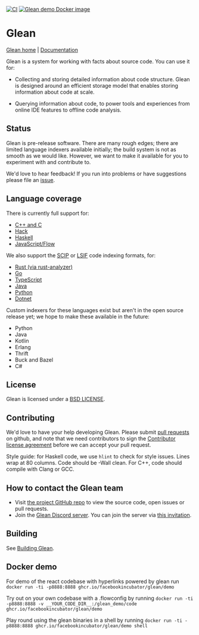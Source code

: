 [![CI](https://github.com/facebookincubator/Glean/actions/workflows/ci.yml/badge.svg)](https://github.com/facebookincubator/Glean/actions/workflows/ci.yml)
[![Glean demo Docker image](https://github.com/facebookincubator/Glean/actions/workflows/docker.yml/badge.svg)](https://github.com/facebookincubator/Glean/actions/workflows/docker.yml)

# Glean

[Glean home](https://glean.software) | [Documentation](https://glean.software/docs/introduction)

Glean is a system for working with facts about source code. You can
use it for:

* Collecting and storing detailed information about code
  structure. Glean is designed around an efficient storage model that
  enables storing information about code at scale.

* Querying information about code, to power tools and experiences from
  online IDE features to offline code analysis.

## Status

Glean is pre-release software. There are many rough edges; there are
limited language indexers available initially; the build system is not as smooth
as we would like. However, we want to make it available for you to experiment
with and contribute to.

We'd love to hear feedback! If you run into problems or have
suggestions please file an
[issue](https://github.com/facebookincubator/Glean/issues).

## Language coverage

There is currently full support for:

* [C++ and C](https://glean.software/docs/indexer/cxx)
* [Hack](https://glean.software/docs/indexer/hack)
* [Haskell](https://glean.software/docs/indexer/haskell)
* [JavaScript/Flow](https://glean.software/docs/indexer/flow)

We also support the [SCIP](https://github.com/sourcegraph/scip) or [LSIF](https://lsif.dev) code indexing formats, for:

* [Rust (via rust-analyzer)](https://glean.software/docs/indexer/lsif-rust)
* [Go](https://glean.software/docs/indexer/lsif-go)
* [TypeScript](https://glean.software/docs/indexer/lsif-typescript)
* [Java](https://glean.software/docs/indexer/lsif-java)
* [Python](https://glean.software/docs/indexer/scip-python)
* [Dotnet](https://glean.software/docs/indexer/scip-dotnet)

Custom indexers for these languages exist but aren't in the open source release
yet; we hope to make these available in the future:

* Python
* Java
* Kotlin
* Erlang
* Thrift
* Buck and Bazel
* C#

## License

Glean is licensed under a [BSD LICENSE](LICENSE).

## Contributing

We'd love to have your help developing Glean. Please submit [pull
requests](https://github.com/facebookincubator/Glean/pulls) on github,
and note that we need contributors to sign the [Contributor license
agreement](https://code.facebook.com/cla) before we can accept your
pull request.

Style guide: for Haskell code, we use `hlint` to check for style issues. Lines
wrap at 80 columns. Code should be -Wall clean. For C++, code should compile
with Clang or GCC.

## How to contact the Glean team

- Visit [the project GitHub repo](https://github.com/facebookincubator/Glean) to view the source code, open issues or pull requests.
- Join the [Glean Discord server](https://discord.com/channels/280033776820813825/505370075402862594/808027763868827659). You can join the server via [this invitation](https://discord.gg/w3s6X6QAHZ).
## Building

See [Building Glean](https://glean.software/docs/building).

## Docker demo

For demo of the react codebase with hyperlinks powered by glean run
`docker run -ti -p8888:8888 ghcr.io/facebookincubator/glean/demo`

Try out on your own codebase with a .flowconfig by running
`docker run -ti -p8888:8888 -v __YOUR_CODE_DIR__:/glean_demo/code ghcr.io/facebookincubator/glean/demo`

Play round using the glean binaries in a shell by running
`docker run -ti -p8888:8888 ghcr.io/facebookincubator/glean/demo shell`
